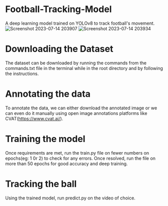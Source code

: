 # Football-Tracking-Model
 A deep learning model trained on YOLOv8 to track football's movement.
 ![Screenshot 2023-07-14 203907](https://github.com/Ris1103/Football-Tracking-Model/assets/82215717/5137ce67-3a2d-43c9-9de3-a8e644c1a941)
 ![Screenshot 2023-07-14 203934](https://github.com/Ris1103/Football-Tracking-Model/assets/82215717/9cc8d473-19be-4102-8cb2-a8db413e3a74)

# Downloading the Dataset
 The dataset can be downloaded by running the commands from the commands.txt file in the terminal while in the root directory and by following the instructions.

# Annotating the data
 To annotate the data, we can either download the annotated image or we can even do it manually using open image annotations platforms like 
 CVAT(https://www.cvat.ai/).

# Training the model
 Once requirements are met, run the train.py file on fewer numbers on epochs(eg: 1 0r 2) to check for any errors. Once resolved, run the file on more than 50 epochs for good accuracy and deep training.

 # Tracking the ball
 Using the trained model, run predict.py on the video of choice.
